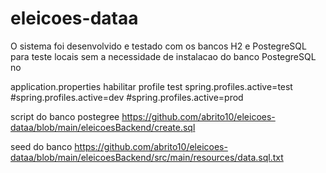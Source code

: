 # eleicoes-dataa

O sistema foi desenvolvido e testado com os bancos H2 e PostegreSQL
para teste locais sem a necessidade de instalacao do banco PostegreSQL no 

application.properties habilitar profile test
spring.profiles.active=test 
#spring.profiles.active=dev
#spring.profiles.active=prod

script do banco postegree 
https://github.com/abrito10/eleicoes-dataa/blob/main/eleicoesBackend/create.sql

seed do banco
https://github.com/abrito10/eleicoes-dataa/blob/main/eleicoesBackend/src/main/resources/data.sql.txt
